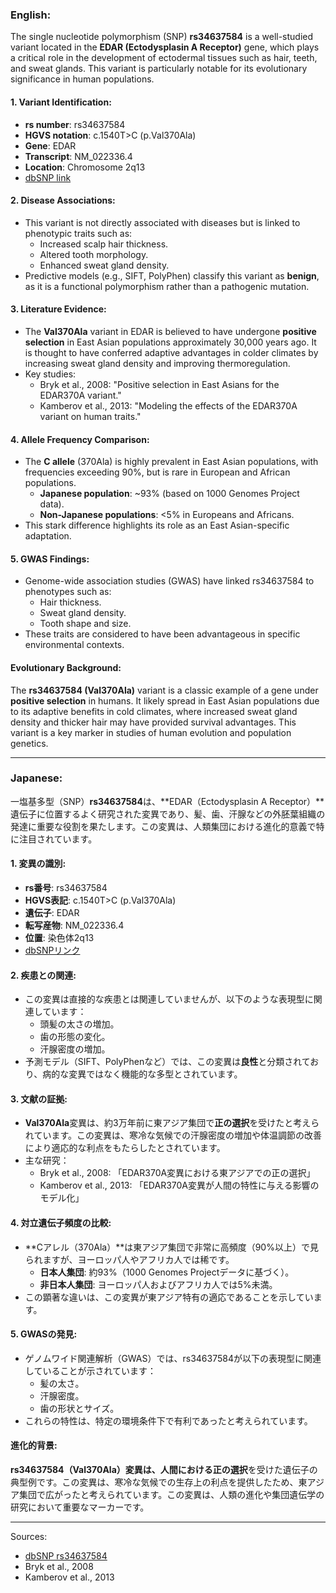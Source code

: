 ### English:
The single nucleotide polymorphism (SNP) **rs34637584** is a well-studied variant located in the **EDAR (Ectodysplasin A Receptor)** gene, which plays a critical role in the development of ectodermal tissues such as hair, teeth, and sweat glands. This variant is particularly notable for its evolutionary significance in human populations.

#### 1. **Variant Identification**:
   - **rs number**: rs34637584
   - **HGVS notation**: c.1540T>C (p.Val370Ala)
   - **Gene**: EDAR
   - **Transcript**: NM_022336.4
   - **Location**: Chromosome 2q13
   - [dbSNP link](https://www.ncbi.nlm.nih.gov/snp/rs34637584)

#### 2. **Disease Associations**:
   - This variant is not directly associated with diseases but is linked to phenotypic traits such as:
     - Increased scalp hair thickness.
     - Altered tooth morphology.
     - Enhanced sweat gland density.
   - Predictive models (e.g., SIFT, PolyPhen) classify this variant as **benign**, as it is a functional polymorphism rather than a pathogenic mutation.

#### 3. **Literature Evidence**:
   - The **Val370Ala** variant in EDAR is believed to have undergone **positive selection** in East Asian populations approximately 30,000 years ago. It is thought to have conferred adaptive advantages in colder climates by increasing sweat gland density and improving thermoregulation.
   - Key studies:
     - Bryk et al., 2008: "Positive selection in East Asians for the EDAR370A variant."
     - Kamberov et al., 2013: "Modeling the effects of the EDAR370A variant on human traits."

#### 4. **Allele Frequency Comparison**:
   - The **C allele** (370Ala) is highly prevalent in East Asian populations, with frequencies exceeding 90%, but is rare in European and African populations.
     - **Japanese population**: ~93% (based on 1000 Genomes Project data).
     - **Non-Japanese populations**: <5% in Europeans and Africans.
   - This stark difference highlights its role as an East Asian-specific adaptation.

#### 5. **GWAS Findings**:
   - Genome-wide association studies (GWAS) have linked rs34637584 to phenotypes such as:
     - Hair thickness.
     - Sweat gland density.
     - Tooth shape and size.
   - These traits are considered to have been advantageous in specific environmental contexts.

#### Evolutionary Background:
The **rs34637584 (Val370Ala)** variant is a classic example of a gene under **positive selection** in humans. It likely spread in East Asian populations due to its adaptive benefits in cold climates, where increased sweat gland density and thicker hair may have provided survival advantages. This variant is a key marker in studies of human evolution and population genetics.

---

### Japanese:
一塩基多型（SNP）**rs34637584**は、**EDAR（Ectodysplasin A Receptor）**遺伝子に位置するよく研究された変異であり、髪、歯、汗腺などの外胚葉組織の発達に重要な役割を果たします。この変異は、人類集団における進化的意義で特に注目されています。

#### 1. **変異の識別**:
   - **rs番号**: rs34637584
   - **HGVS表記**: c.1540T>C (p.Val370Ala)
   - **遺伝子**: EDAR
   - **転写産物**: NM_022336.4
   - **位置**: 染色体2q13
   - [dbSNPリンク](https://www.ncbi.nlm.nih.gov/snp/rs34637584)

#### 2. **疾患との関連**:
   - この変異は直接的な疾患とは関連していませんが、以下のような表現型に関連しています：
     - 頭髪の太さの増加。
     - 歯の形態の変化。
     - 汗腺密度の増加。
   - 予測モデル（SIFT、PolyPhenなど）では、この変異は**良性**と分類されており、病的な変異ではなく機能的な多型とされています。

#### 3. **文献の証拠**:
   - **Val370Ala**変異は、約3万年前に東アジア集団で**正の選択**を受けたと考えられています。この変異は、寒冷な気候での汗腺密度の増加や体温調節の改善により適応的な利点をもたらしたとされています。
   - 主な研究：
     - Bryk et al., 2008: 「EDAR370A変異における東アジアでの正の選択」
     - Kamberov et al., 2013: 「EDAR370A変異が人間の特性に与える影響のモデル化」

#### 4. **対立遺伝子頻度の比較**:
   - **Cアレル（370Ala）**は東アジア集団で非常に高頻度（90%以上）で見られますが、ヨーロッパ人やアフリカ人では稀です。
     - **日本人集団**: 約93%（1000 Genomes Projectデータに基づく）。
     - **非日本人集団**: ヨーロッパ人およびアフリカ人では5%未満。
   - この顕著な違いは、この変異が東アジア特有の適応であることを示しています。

#### 5. **GWASの発見**:
   - ゲノムワイド関連解析（GWAS）では、rs34637584が以下の表現型に関連していることが示されています：
     - 髪の太さ。
     - 汗腺密度。
     - 歯の形状とサイズ。
   - これらの特性は、特定の環境条件下で有利であったと考えられています。

#### 進化的背景:
**rs34637584（Val370Ala）**変異は、人間における**正の選択**を受けた遺伝子の典型例です。この変異は、寒冷な気候での生存上の利点を提供したため、東アジア集団で広がったと考えられています。この変異は、人類の進化や集団遺伝学の研究において重要なマーカーです。

--- 
Sources:
- [dbSNP rs34637584](https://www.ncbi.nlm.nih.gov/snp/rs34637584)
- Bryk et al., 2008
- Kamberov et al., 2013